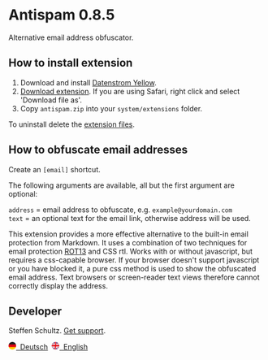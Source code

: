 Antispam 0.8.5
==============
Alternative email address obfuscator. 

## How to install extension

1. Download and install [Datenstrom Yellow](https://github.com/datenstrom/yellow/).
2. [Download extension](https://github.com/schulle4u/yellow-extensions-schulle4u/raw/master/zip/antispam.zip). If you are using Safari, right click and select 'Download file as'.
3. Copy `antispam.zip` into your `system/extensions` folder.

To uninstall delete the [extension files](extension.ini).

## How to obfuscate email addresses

Create an `[email]` shortcut.
 
The following arguments are available, all but the first argument are optional:

`address` = email address to obfuscate, e.g. `example@yourdomain.com`  
`text` = an optional text for the email link, otherwise address will be used. 

This extension provides a more effective alternative to the built-in email protection from Markdown. It uses a combination of two techniques for email protection [ROT13](http://en.wikipedia.org/wiki/ROT13) and CSS rtl. Works with or without javascript, but requires a css-capable browser. If your browser doesn't support javascript or you have blocked it, a pure css method is used to show the obfuscated email address. Text browsers or screen-reader text views therefore cannot correctly display the address. 

## Developer

Steffen Schultz. [Get support](https://github.com/schulle4u/yellow-extensions-schulle4u/issues).

<p>
<a href="README-de.md"><img src="https://raw.githubusercontent.com/datenstrom/yellow-extensions/master/features/help/language-de.png" width="15" height="15" alt="Deutsch">&nbsp; Deutsch</a>&nbsp;
<a href="README.md"><img src="https://raw.githubusercontent.com/datenstrom/yellow-extensions/master/features/help/language-en.png" width="15" height="15" alt="English">&nbsp; English</a>&nbsp;
</p>

